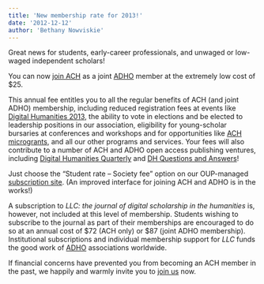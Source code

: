 ```yaml
---
title: 'New membership rate for 2013!'
date: '2012-12-12'
author: 'Bethany Nowviskie'
---
```

Great news for students, early-career professionals, and unwaged or low-waged independent scholars!

You can now [join ACH](http://www.ach.org/membership) as a joint [ADHO](http://adho.org) member at the extremely low cost of $25.  

This annual fee entitles you to all the regular benefits of ACH (and joint ADHO) membership, including reduced registration fees at events like [Digital Humanities 2013](http://dh2013.unl.edu), the ability to vote in elections and be elected to leadership positions in our association, eligibility for young-scholar bursaries at conferences and workshops and for opportunities like [ACH microgrants](http://www.ach.org/ach-announces-microgrants-winners), and all our other programs and services. Your fees will also contribute to a number of ACH and ADHO open access publishing ventures, including [Digital Humanities Quarterly](http://digitalhumanities.org/dhq/) and [DH Questions and Answers](http://digitalhumanities.org/answers)!

Just choose the “Student rate – Society fee” option on our OUP-managed [subscription site](http://www.oxfordjournals.org/our_journals/litlin/access_purchase/price_list.html). (An improved interface for joining ACH and ADHO is in the works!)

A subscription to *LLC: the journal of digital scholarship in the humanities* is, however, not included at this level of membership. Students wishing to subscribe to the journal as part of their memberships are encouraged to do so at an annual cost of $72 (ACH only) or $87 (joint ADHO membership). Institutional subscriptions and individual membership support for *LLC* funds the good work of [ADHO](http://digitalhumanities.org) associations worldwide.

If financial concerns have prevented you from becoming an ACH member in the past, we happily and warmly invite you to [join us](http://www.ach.org/membership) now.